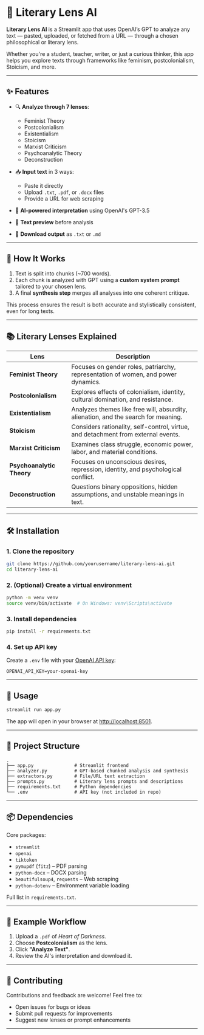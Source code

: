 # 📖 Literary Lens AI

**Literary Lens AI** is a Streamlit app that uses OpenAI’s GPT to analyze any text — pasted, uploaded, or fetched from a URL — through a chosen philosophical or literary lens.

Whether you're a student, teacher, writer, or just a curious thinker, this app helps you explore texts through frameworks like feminism, postcolonialism, Stoicism, and more.

---

## ✨ Features

* 🔍 **Analyze through 7 lenses**:

  * Feminist Theory
  * Postcolonialism
  * Existentialism
  * Stoicism
  * Marxist Criticism
  * Psychoanalytic Theory
  * Deconstruction

* 📥 **Input text** in 3 ways:

  * Paste it directly
  * Upload `.txt`, `.pdf`, or `.docx` files
  * Provide a URL for web scraping

* 🤖 **AI-powered interpretation** using OpenAI's GPT-3.5

* 📄 **Text preview** before analysis

* 💾 **Download output** as `.txt` or `.md`

---

## 🧠 How It Works

1. Text is split into chunks (\~700 words).
2. Each chunk is analyzed with GPT using a **custom system prompt** tailored to your chosen lens.
3. A final **synthesis step** merges all analyses into one coherent critique.

This process ensures the result is both accurate and stylistically consistent, even for long texts.

---

## 📚 Literary Lenses Explained

| Lens                      | Description                                                                        |
| ------------------------- | ---------------------------------------------------------------------------------- |
| **Feminist Theory**       | Focuses on gender roles, patriarchy, representation of women, and power dynamics.  |
| **Postcolonialism**       | Explores effects of colonialism, identity, cultural domination, and resistance.    |
| **Existentialism**        | Analyzes themes like free will, absurdity, alienation, and the search for meaning. |
| **Stoicism**              | Considers rationality, self-control, virtue, and detachment from external events.  |
| **Marxist Criticism**     | Examines class struggle, economic power, labor, and material conditions.           |
| **Psychoanalytic Theory** | Focuses on unconscious desires, repression, identity, and psychological conflict.  |
| **Deconstruction**        | Questions binary oppositions, hidden assumptions, and unstable meanings in text.   |

---

## 🛠️ Installation

### 1. Clone the repository

```bash
git clone https://github.com/yourusername/literary-lens-ai.git
cd literary-lens-ai
```

### 2. (Optional) Create a virtual environment

```bash
python -m venv venv
source venv/bin/activate  # On Windows: venv\Scripts\activate
```

### 3. Install dependencies

```bash
pip install -r requirements.txt
```

### 4. Set up API key

Create a `.env` file with your [OpenAI API key](https://platform.openai.com/account/api-keys):

```env
OPENAI_API_KEY=your-openai-key
```

---

## 🚀 Usage

```bash
streamlit run app.py
```

The app will open in your browser at [http://localhost:8501](http://localhost:8501).

---

## 📂 Project Structure

```
.
├── app.py               # Streamlit frontend
├── analyzer.py          # GPT-based chunked analysis and synthesis
├── extractors.py        # File/URL text extraction
├── prompts.py           # Literary lens prompts and descriptions
├── requirements.txt     # Python dependencies
└── .env                 # API key (not included in repo)
```

---

## 📦 Dependencies

Core packages:

* `streamlit`
* `openai`
* `tiktoken`
* `pymupdf` (`fitz`) – PDF parsing
* `python-docx` – DOCX parsing
* `beautifulsoup4`, `requests` – Web scraping
* `python-dotenv` – Environment variable loading

Full list in `requirements.txt`.

---

## 🧪 Example Workflow

1. Upload a `.pdf` of *Heart of Darkness*.
2. Choose **Postcolonialism** as the lens.
3. Click **"Analyze Text"**.
4. Review the AI's interpretation and download it.

---

## 🙌 Contributing

Contributions and feedback are welcome! Feel free to:

* Open issues for bugs or ideas
* Submit pull requests for improvements
* Suggest new lenses or prompt enhancements

---

